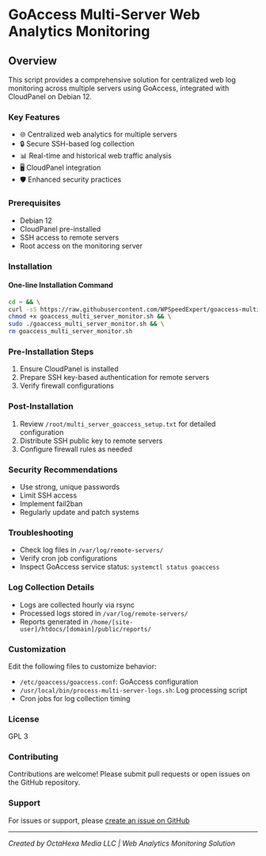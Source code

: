 # GoAccess Multi-Server Web Analytics Monitoring

## Overview

This script provides a comprehensive solution for centralized web log monitoring across multiple servers using GoAccess, integrated with CloudPanel on Debian 12.

### Key Features

- 🌐 Centralized web analytics for multiple servers
- 🔒 Secure SSH-based log collection
- 📊 Real-time and historical web traffic analysis
- 🖥️ CloudPanel integration
- 🛡️ Enhanced security practices

### Prerequisites

- Debian 12
- CloudPanel pre-installed
- SSH access to remote servers
- Root access on the monitoring server

### Installation

#### One-line Installation Command

```bash
cd ~ && \
curl -sS https://raw.githubusercontent.com/WPSpeedExpert/goaccess-multi-server-monitor/main/goaccess_multi_server_monitor.sh -o goaccess_multi_server_monitor.sh && \
chmod +x goaccess_multi_server_monitor.sh && \
sudo ./goaccess_multi_server_monitor.sh && \
rm goaccess_multi_server_monitor.sh
```

### Pre-Installation Steps

1. Ensure CloudPanel is installed
2. Prepare SSH key-based authentication for remote servers
3. Verify firewall configurations

### Post-Installation

1. Review `/root/multi_server_goaccess_setup.txt` for detailed configuration
2. Distribute SSH public key to remote servers
3. Configure firewall rules as needed

### Security Recommendations

- Use strong, unique passwords
- Limit SSH access
- Implement fail2ban
- Regularly update and patch systems

### Troubleshooting

- Check log files in `/var/log/remote-servers/`
- Verify cron job configurations
- Inspect GoAccess service status: `systemctl status goaccess`

### Log Collection Details

- Logs are collected hourly via rsync
- Processed logs stored in `/var/log/remote-servers/`
- Reports generated in `/home/[site-user]/htdocs/[domain]/public/reports/`

### Customization

Edit the following files to customize behavior:
- `/etc/goaccess/goaccess.conf`: GoAccess configuration
- `/usr/local/bin/process-multi-server-logs.sh`: Log processing script
- Cron jobs for log collection timing

### License

GPL 3

### Contributing

Contributions are welcome! Please submit pull requests or open issues on the GitHub repository.

### Support

For issues or support, please [create an issue on GitHub](https://github.com/OctaHexa/goaccess-multi-server-monitor/issues)

---

*Created by OctaHexa Media LLC | Web Analytics Monitoring Solution*
